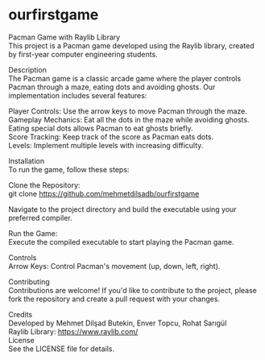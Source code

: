 # ourfirstgame
Pacman Game with Raylib Library                  
This project is a Pacman game developed using the Raylib library, created by first-year computer engineering students.

Description    
The Pacman game is a classic arcade game where the player controls Pacman through a maze, eating dots and avoiding ghosts. Our implementation includes several features:

Player Controls: Use the arrow keys to move Pacman through the maze.                  
Gameplay Mechanics: Eat all the dots in the maze while avoiding ghosts. Eating special dots allows Pacman to eat ghosts briefly.                  
Score Tracking: Keep track of the score as Pacman eats dots.                  
Levels: Implement multiple levels with increasing difficulty.                  
      
Installation      
To run the game, follow these steps:

Clone the Repository:      
git clone https://github.com/mehmetdilsadb/ourfirstgame      
      
Navigate to the project directory and build the executable using your preferred compiler.

Run the Game:      
Execute the compiled executable to start playing the Pacman game.

Controls      
Arrow Keys: Control Pacman's movement (up, down, left, right).

Contributing      
Contributions are welcome! If you'd like to contribute to the project, please fork the repository and create a pull request with your changes.

Credits      
Developed by Mehmet Dilşad Butekin, Enver Topcu, Rohat Sarıgül        
Raylib Library: https://www.raylib.com/        
License       
See the LICENSE file for details.
